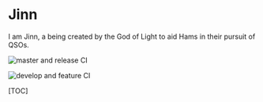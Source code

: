 # Jinn
I am Jinn, a being created by the God of Light to aid Hams in their pursuit of QSOs.

![master and release CI](https://github.com/hurui200320/Jinn/workflows/master%20and%20release%20CI/badge.svg)

![develop and feature CI](https://github.com/hurui200320/Jinn/workflows/develop%20and%20feature%20CI/badge.svg)

[TOC]
